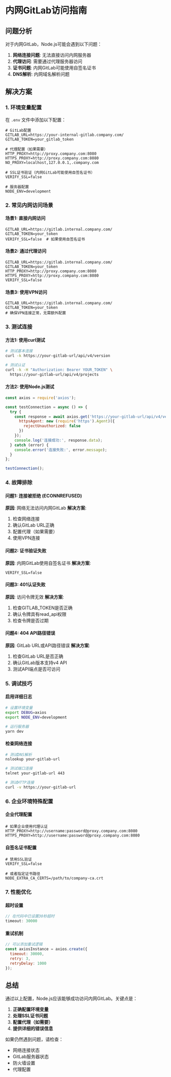 # 内网GitLab访问指南

## 问题分析

对于内网GitLab，Node.js可能会遇到以下问题：

1. **网络连接问题**: 无法直接访问内网服务器
2. **代理访问**: 需要通过代理服务器访问
3. **证书问题**: 内网GitLab可能使用自签名证书
4. **DNS解析**: 内网域名解析问题

## 解决方案

### 1. 环境变量配置

在 `.env` 文件中添加以下配置：

```env
# GitLab配置
GITLAB_URL=https://your-internal-gitlab.company.com/
GITLAB_TOKEN=your_gitlab_token

# 代理配置（如果需要）
HTTP_PROXY=http://proxy.company.com:8080
HTTPS_PROXY=http://proxy.company.com:8080
NO_PROXY=localhost,127.0.0.1,.company.com

# SSL证书验证（内网GitLab可能使用自签名证书）
VERIFY_SSL=false

# 服务器配置
NODE_ENV=development
```

### 2. 常见内网访问场景

#### 场景1: 直接内网访问
```env
GITLAB_URL=https://gitlab.internal.company.com/
GITLAB_TOKEN=your_token
VERIFY_SSL=false  # 如果使用自签名证书
```

#### 场景2: 通过代理访问
```env
GITLAB_URL=https://gitlab.internal.company.com/
GITLAB_TOKEN=your_token
HTTP_PROXY=http://proxy.company.com:8080
HTTPS_PROXY=http://proxy.company.com:8080
VERIFY_SSL=false
```

#### 场景3: 使用VPN访问
```env
GITLAB_URL=https://gitlab.internal.company.com/
GITLAB_TOKEN=your_token
# 确保VPN连接正常，无需额外配置
```

### 3. 测试连接

#### 方法1: 使用curl测试
```bash
# 测试基本连接
curl -k https://your-gitlab-url/api/v4/version

# 测试认证
curl -k -H "Authorization: Bearer YOUR_TOKEN" \
  https://your-gitlab-url/api/v4/projects
```

#### 方法2: 使用Node.js测试
```javascript
const axios = require('axios');

const testConnection = async () => {
  try {
    const response = await axios.get('https://your-gitlab-url/api/v4/version', {
      httpsAgent: new (require('https').Agent)({
        rejectUnauthorized: false
      })
    });
    console.log('连接成功:', response.data);
  } catch (error) {
    console.error('连接失败:', error.message);
  }
};

testConnection();
```

### 4. 故障排除

#### 问题1: 连接被拒绝 (ECONNREFUSED)
**原因**: 网络无法访问内网GitLab
**解决方案**:
1. 检查网络连接
2. 确认GitLab URL正确
3. 配置代理（如果需要）
4. 使用VPN连接

#### 问题2: 证书验证失败
**原因**: 内网GitLab使用自签名证书
**解决方案**:
```env
VERIFY_SSL=false
```

#### 问题3: 401认证失败
**原因**: 访问令牌无效
**解决方案**:
1. 检查GITLAB_TOKEN是否正确
2. 确认令牌具有read_api权限
3. 检查令牌是否过期

#### 问题4: 404 API路径错误
**原因**: GitLab URL或API路径错误
**解决方案**:
1. 检查GitLab URL是否正确
2. 确认GitLab版本支持v4 API
3. 测试API端点是否可访问

### 5. 调试技巧

#### 启用详细日志
```bash
# 设置环境变量
export DEBUG=axios
export NODE_ENV=development

# 运行服务器
yarn dev
```

#### 检查网络连接
```bash
# 测试DNS解析
nslookup your-gitlab-url

# 测试端口连接
telnet your-gitlab-url 443

# 测试HTTP连接
curl -v https://your-gitlab-url
```

### 6. 企业环境特殊配置

#### 企业代理配置
```env
# 如果企业使用代理认证
HTTP_PROXY=http://username:password@proxy.company.com:8080
HTTPS_PROXY=http://username:password@proxy.company.com:8080
```

#### 自签名证书配置
```env
# 禁用SSL验证
VERIFY_SSL=false

# 或者指定证书路径
NODE_EXTRA_CA_CERTS=/path/to/company-ca.crt
```

### 7. 性能优化

#### 超时设置
```javascript
// 在代码中已设置30秒超时
timeout: 30000
```

#### 重试机制
```javascript
// 可以添加重试逻辑
const axiosInstance = axios.create({
  timeout: 30000,
  retry: 3,
  retryDelay: 1000
});
```

## 总结

通过以上配置，Node.js应该能够成功访问内网GitLab。关键点是：

1. **正确配置环境变量**
2. **处理SSL证书问题**
3. **配置代理（如需要）**
4. **提供详细的错误信息**

如果仍然遇到问题，请检查：
- 网络连接状态
- GitLab服务器状态
- 防火墙设置
- 代理配置 
